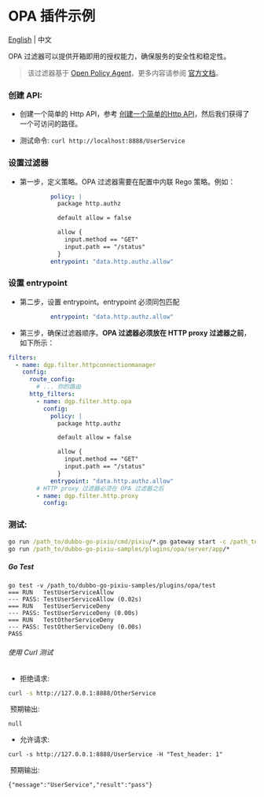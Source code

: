 # OPA 插件示例

[English](README.md) | 中文

OPA 过滤器可以提供开箱即用的授权能力，确保服务的安全性和稳定性。

> 该过滤器基于 [Open Policy Agent](https://www.openpolicyagent.org/)，更多内容请参阅 [官方文档](https://www.openpolicyagent.org/docs/latest/)。

### 创建 API:

- 创建一个简单的 Http API，参考 [创建一个简单的Http API](../../dubbogo/http/README.md)，然后我们获得了一个可访问的路径。

- 测试命令: `curl http://localhost:8888/UserService`

### 设置过滤器

- 第一步，定义策略。OPA 过滤器需要在配置中内联 Rego 策略。例如：

```yaml
            policy: |
              package http.authz

              default allow = false

              allow {
                input.method == "GET"
                input.path == "/status"
              }
            entrypoint: "data.http.authz.allow"
```

### 设置 **entrypoint**

- 第二步，设置 entrypoint。entrypoint 必须同包匹配

```yaml
       		entrypoint: "data.http.authz.allow"
```



- 第三步，确保过滤器顺序。**OPA 过滤器必须放在 HTTP proxy 过滤器之前**，如下所示：

```yaml
filters:
  - name: dgp.filter.httpconnectionmanager
    config:
      route_config:
        # ... 你的路由
      http_filters:
        - name: dgp.filter.http.opa
          config:
            policy: |
              package http.authz

              default allow = false

              allow {
                input.method == "GET"
                input.path == "/status"
              }
            entrypoint: "data.http.authz.allow"
        # HTTP proxy 过滤器必须在 OPA 过滤器之后
        - name: dgp.filter.http.proxy
          config:
```

### 测试:

```cmd
go run /path_to/dubbo-go-pixiu/cmd/pixiu/*.go gateway start -c /path_to/dubbo-go-pixiu-samples/plugins/opa/pixiu/conf.yaml
go run /path_to/dubbo-go-pixiu-samples/plugins/opa/server/app/*
```

##### Go Test

```
go test -v /path_to/dubbo-go-pixiu-samples/plugins/opa/test
=== RUN   TestUserServiceAllow
--- PASS: TestUserServiceAllow (0.02s)
=== RUN   TestUserServiceDeny
--- PASS: TestUserServiceDeny (0.00s)
=== RUN   TestOtherServiceDeny
--- PASS: TestOtherServiceDeny (0.00s)
PASS
```

###### 使用 Curl 测试

- 拒绝请求:

```bash
curl -s http://127.0.0.1:8888/OtherService
```

​	预期输出:

```
null
```

- 允许请求:

```
curl -s http://127.0.0.1:8888/UserService -H "Test_header: 1"
```

​	预期输出:

```
{"message":"UserService","result":"pass"}
```